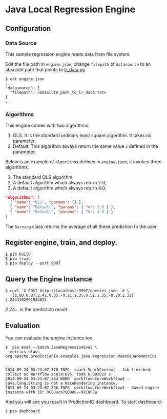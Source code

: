 <!--
Licensed to the Apache Software Foundation (ASF) under one or more
contributor license agreements.  See the NOTICE file distributed with
this work for additional information regarding copyright ownership.
The ASF licenses this file to You under the Apache License, Version 2.0
(the "License"); you may not use this file except in compliance with
the License.  You may obtain a copy of the License at

    http://www.apache.org/licenses/LICENSE-2.0

Unless required by applicable law or agreed to in writing, software
distributed under the License is distributed on an "AS IS" BASIS,
WITHOUT WARRANTIES OR CONDITIONS OF ANY KIND, either express or implied.
See the License for the specific language governing permissions and
limitations under the License.
-->

# Java Local Regression Engine

## Configuration

### Data Source

This sample regression engine reads data from file system.

Edit the file path in `engine.json`, change `filepath` of `datasource` to an absolute path that points to
[lr_data.py](../data/lr_data.txt)

```
$ cat engine.json
...
"datasource": {
  "filepath": <absolute_path_to_lr_data.txt>
}
...

```

### Algorithms

This engine comes with two algorithms.

1. OLS. It is the standard ordinary least square algorithm. It takes no parameter.
2. Default. This algorithm always return the same value `v` defined in the parameter.

Below is an example of `algorithms` defines in `engine.json`, it invokes three algorithms,

1. The standard OLS algorithm,
2. A default algorithm which always return 2.0,
3. A default algorithm which always return 4.0.

```json
"algorithms": [
  { "name": "OLS", "params": {} },
  { "name": "Default", "params": { "v": 2.0 } },
  { "name": "Default", "params": { "v": 4.0 } }
]
```

The `Serving` class returns the average of all these prediction to the user.

## Register engine, train, and deploy.

```
$ pio build
$ pio train
$ pio deploy --port 9997
```

## Query the Engine Instance

```
$ curl -X POST http://localhost:9997/queries.json -d \
  '[1.80,0.87,2.41,0.35,-0.21,1.35,0.51,1.55,-0.20,1.32]'
2.2434392991944025
```

2.24... is the prediction result.

## Evaluation

You can evaluate the engine instance too.
```
$  pio eval --batch JavaRegressionEval \
--metrics-class org.apache.predictionio.examples.java.regression.MeanSquareMetrics

...
2014-09-24 03:23:07,170 INFO  spark.SparkContext - Job finished: collect at Workflow.scala:695, took 0.092829 s
2014-09-24 03:23:07,284 WARN  workflow.CoreWorkflow$ - java.lang.String is not a NiceRendering instance.
2014-09-24 03:23:07,296 INFO  workflow.CoreWorkflow$ - Saved engine instance with ID: OCCUucs7QBOOG--9kIWFEw
```

And you will see you result in PredictionIO dashboard. To start dashboard:
```
$ pio dashboard
```

